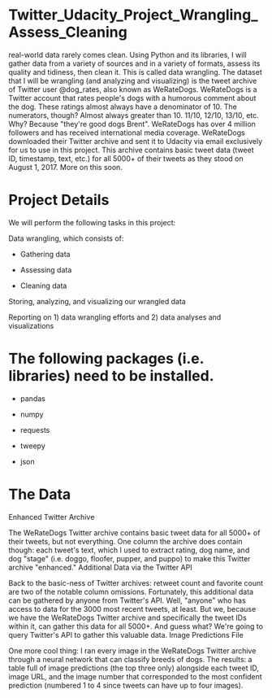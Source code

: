 # Twitter_Udacity_Project_Wrangling_Assess_Cleaning
real-world data rarely comes clean. Using Python and its libraries, I will gather data from a variety of sources and in a variety of formats, assess its quality and tidiness, then clean it. This is called data wrangling.  The dataset that I will be wrangling (and analyzing and visualizing) is the tweet archive of Twitter user @dog_rates, also known as WeRateDogs. WeRateDogs is a Twitter account that rates people's dogs with a humorous comment about the dog. These ratings almost always have a denominator of 10. The numerators, though? Almost always greater than 10. 11/10, 12/10, 13/10, etc. Why? Because "they're good dogs Brent". WeRateDogs has over 4 million followers and has received international media coverage.  WeRateDogs downloaded their Twitter archive and sent it to Udacity via email exclusively for us to use in this project. This archive contains basic tweet data (tweet ID, timestamp, text, etc.) for all 5000+ of their tweets as they stood on August 1, 2017. More on this soon.

# Project Details

We will perform the following tasks in this project:

Data wrangling, which consists of:

  -  Gathering data

  -  Assessing data

  -  Cleaning data

Storing, analyzing, and visualizing our wrangled data

Reporting on 1) data wrangling efforts and 2) data analyses and visualizations



# The following packages (i.e. libraries) need to be installed.

   - pandas

   - numpy

   - requests

   - tweepy

   - json
   
 # The Data
Enhanced Twitter Archive

The WeRateDogs Twitter archive contains basic tweet data for all 5000+ of their tweets, but not everything. One column the archive does contain though: each tweet's text, which I used to extract rating, dog name, and dog "stage" (i.e. doggo, floofer, pupper, and puppo) to make this Twitter archive "enhanced."
Additional Data via the Twitter API

Back to the basic-ness of Twitter archives: retweet count and favorite count are two of the notable column omissions. Fortunately, this additional data can be gathered by anyone from Twitter's API. Well, "anyone" who has access to data for the 3000 most recent tweets, at least. But we, because we have the WeRateDogs Twitter archive and specifically the tweet IDs within it, can gather this data for all 5000+. And guess what? We're going to query Twitter's API to gather this valuable data.
Image Predictions File

One more cool thing: I ran every image in the WeRateDogs Twitter archive through a neural network that can classify breeds of dogs. The results: a table full of image predictions (the top three only) alongside each tweet ID, image URL, and the image number that corresponded to the most confident prediction (numbered 1 to 4 since tweets can have up to four images).

